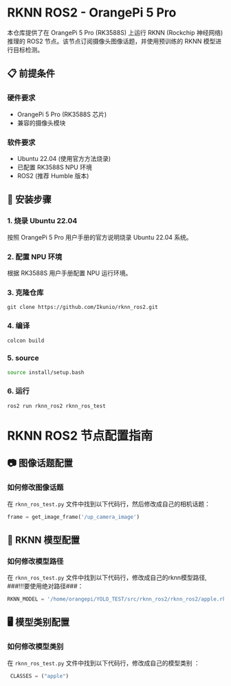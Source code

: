 # RKNN ROS2  - OrangePi 5 Pro 

本仓库提供了在 OrangePi 5 Pro (RK3588S) 上运行 RKNN (Rockchip 神经网络) 推理的 ROS2 节点。该节点订阅摄像头图像话题，并使用预训练的 RKNN 模型进行目标检测。

## 📋 前提条件

### 硬件要求
- OrangePi 5 Pro (RK3588S 芯片)
- 兼容的摄像头模块

### 软件要求
- Ubuntu 22.04 (使用官方方法烧录)
- 已配置 RK3588S NPU 环境
- ROS2 (推荐 Humble 版本)

## 🚀 安装步骤

### 1. 烧录 Ubuntu 22.04
按照 OrangePi 5 Pro 用户手册的官方说明烧录 Ubuntu 22.04 系统。

### 2. 配置 NPU 环境
根据 RK3588S 用户手册配置 NPU 运行环境。

### 3. 克隆仓库
```bsah
git clone https://github.com/Ikunio/rknn_ros2.git
```
### 4. 编译
```bash
colcon build
```
### 5. source
```bash
source install/setup.bash
```
### 6. 运行
```bash
ros2 run rknn_ros2 rknn_ros_test
```


# RKNN ROS2 节点配置指南

## 📷 图像话题配置

### 如何修改图像话题
在 `rknn_ros_test.py` 文件中找到以下代码行，然后修改成自己的相机话题：

```python
frame = get_image_frame('/up_camera_image')
```

## 🤖 RKNN 模型配置

### 如何修改模型路径
在 `rknn_ros_test.py` 文件中找到以下代码行，修改成自己的rknn模型路径,  ###!!!要使用绝对路径###：


```python
RKNN_MODEL = '/home/orangepi/YOLO_TEST/src/rknn_ros2/rknn_ros2/apple.rknn'
```

## 🖥️ 模型类别配置

### 如何修改模型类别
在 `rknn_ros_test.py` 文件中找到以下代码行，修改成自己的模型类别 ：


```python
 CLASSES = ("apple")
```



